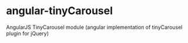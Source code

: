 # angular-tinyCarousel
AngularJS TinyCarousel module (angular implementation of tinyCarousel plugin for jQuery)
